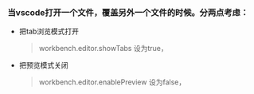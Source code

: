 ### 当vscode打开一个文件，覆盖另外一个文件的时候。分两点考虑：
* 把tab浏览模式打开
	> workbench.editor.showTabs 设为true，
* 把预览模式关闭
	> workbench.editor.enablePreview 设为false，
